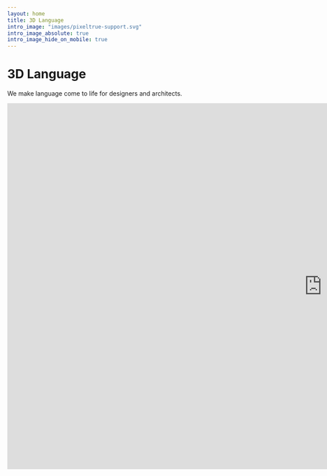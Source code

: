 ```yaml
---
layout: home
title: 3D Language
intro_image: "images/pixeltrue-support.svg"
intro_image_absolute: true
intro_image_hide_on_mobile: true
---
```


# 3D Language

We make language come to life for designers and architects.


<div class="google-slides-container">
<iframe src="https://docs.google.com/presentation/d/e/2PACX-1vTJBSLUCeQhz47ohG-WTqWIlgyyV4OpzkiSuyTzASTWIKaLI0CDEeMTAs8kz44TtoH3cqk-wP6-QMr0/embed?start=false&loop=false&delayms=3000" frameborder="0" width="1440" height="839" allowfullscreen="true" mozallowfullscreen="true" webkitallowfullscreen="true"></iframe>
</div>